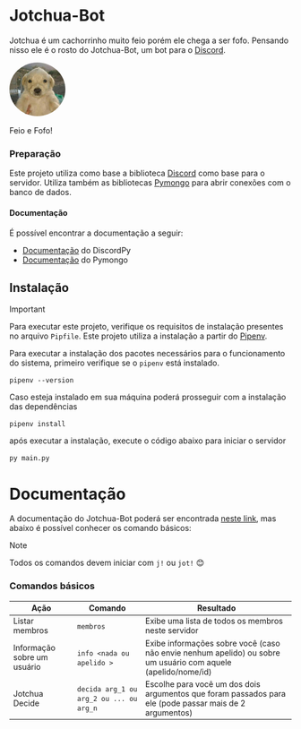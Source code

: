 # Jotchua-Bot

Jotchua é um cachorrinho muito feio porém ele chega a ser fofo. Pensando nisso ele é o rosto do Jotchua-Bot, um bot para o [Discord](https://discord.com).

<img src="assets/jot.svg" style="border-radius: 50%; width: 100px"/>

Feio e Fofo!

### Preparação

Este projeto utiliza como base a biblioteca [Discord](https://discord.com) como base para o servidor. Utiliza também as bibliotecas [Pymongo](https://pypi.org/project/pymongo/) para abrir conexões com o banco de dados.

#### Documentação

É possível encontrar a documentação a seguir:

-   [Documentação](https://discordpy.readthedocs.io/en/stable/) do DiscordPy
-   [Documentação](https://pymongo.readthedocs.io/en/stable/) do Pymongo

## Instalação

> [!IMPORTANT]
> Para executar este projeto, verifique os requisitos de instalação presentes no arquivo `Pipfile`. Este projeto utiliza a instalação a partir do [Pipenv](https://github.com/pypa/pipenv?tab=readme-ov-file#installation).

Para executar a instalação dos pacotes necessários para o funcionamento do sistema, primeiro verifique se o `pipenv` está instalado.

```
pipenv --version
```

Caso esteja instalado em sua máquina poderá prosseguir com a instalação das dependências

```
pipenv install
```

após executar a instalação, execute o código abaixo para iniciar o servidor

```
py main.py
```

# Documentação

A documentação do Jotchua-Bot poderá ser encontrada [neste link](https://pedrozle.github.io/jotchua-bot/), mas abaixo é possível conhecer os comando básicos:

> [!NOTE]  
> Todos os comandos devem iniciar com `j!` ou `jot!` 😊

### Comandos básicos

| Ação                        | Comando                                 | Resultado                                                                                                     |
| --------------------------- | --------------------------------------- | ------------------------------------------------------------------------------------------------------------- |
| Listar membros              | `membros`                               | Exibe uma lista de todos os membros neste servidor                                                            |
| Informação sobre um usuário | `info <nada ou apelido >`               | Exibe informações sobre você (caso não envie nenhum apelido) ou sobre um usuário com aquele (apelido/nome/id) |                                               |
| Jotchua Decide              | `decida arg_1 ou arg_2 ou ... ou arg_n` | Escolhe para você um dos dois argumentos que foram passados para ele (pode passar mais de 2 argumentos)       |

